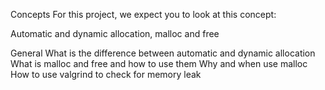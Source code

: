Concepts
For this project, we expect you to look at this concept:

Automatic and dynamic allocation, malloc and free



General
What is the difference between automatic and dynamic allocation
What is malloc and free and how to use them
Why and when use malloc
How to use valgrind to check for memory leak

